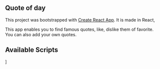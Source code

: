 ## Quote of day

This project was bootstrapped with [Create React App](https://github.com/facebook/create-react-app). It is made in React,

This app enables you to find famous  quotes, like, dislike them of favorite. 
You can also add your own quotes. 

## Available Scripts

]
<!--stackedit_data:
eyJoaXN0b3J5IjpbLTIwMDA2NjU3OTZdfQ==
-->